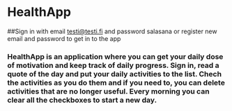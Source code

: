 # HealthApp
##Sign in with email testi@testi.fi and password salasana or register new email and password to get in to the app
### HealthApp is an application where you can get your daily dose of motivation and keep track of daily progress. Sign in, read a quote of the day and put your daily activities to the list. Chech the activities as you do them and if you need to, you can delete activities that are no longer useful. Every morning you can clear all the checkboxes to start a new day.
